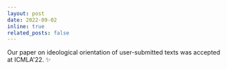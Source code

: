 ```yaml
---
layout: post
date: 2022-09-02
inline: true
related_posts: false
---
```


Our paper on ideological orientation of user-submitted texts was accepted at ICMLA'22. :sparkles: 
<!-- :smile: -->
